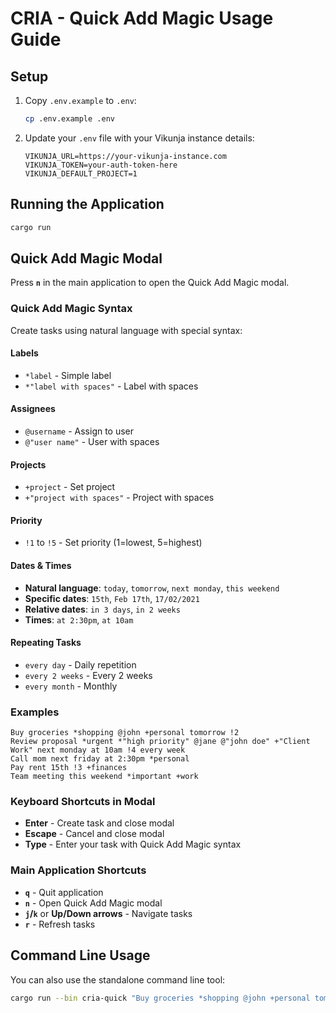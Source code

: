 # CRIA - Quick Add Magic Usage Guide

## Setup

1. Copy `.env.example` to `.env`:
   ```bash
   cp .env.example .env
   ```

2. Update your `.env` file with your Vikunja instance details:
   ```
   VIKUNJA_URL=https://your-vikunja-instance.com
   VIKUNJA_TOKEN=your-auth-token-here
   VIKUNJA_DEFAULT_PROJECT=1
   ```

## Running the Application

```bash
cargo run
```

## Quick Add Magic Modal

Press **`n`** in the main application to open the Quick Add Magic modal.

### Quick Add Magic Syntax

Create tasks using natural language with special syntax:

#### Labels
- `*label` - Simple label
- `*"label with spaces"` - Label with spaces

#### Assignees  
- `@username` - Assign to user
- `@"user name"` - User with spaces

#### Projects
- `+project` - Set project
- `+"project with spaces"` - Project with spaces

#### Priority
- `!1` to `!5` - Set priority (1=lowest, 5=highest)

#### Dates & Times
- **Natural language**: `today`, `tomorrow`, `next monday`, `this weekend`
- **Specific dates**: `15th`, `Feb 17th`, `17/02/2021`
- **Relative dates**: `in 3 days`, `in 2 weeks`
- **Times**: `at 2:30pm`, `at 10am`

#### Repeating Tasks
- `every day` - Daily repetition
- `every 2 weeks` - Every 2 weeks
- `every month` - Monthly

### Examples

```
Buy groceries *shopping @john +personal tomorrow !2
Review proposal *urgent *"high priority" @jane @"john doe" +"Client Work" next monday at 10am !4 every week
Call mom next friday at 2:30pm *personal
Pay rent 15th !3 +finances
Team meeting this weekend *important +work
```

### Keyboard Shortcuts in Modal

- **Enter** - Create task and close modal
- **Escape** - Cancel and close modal
- **Type** - Enter your task with Quick Add Magic syntax

### Main Application Shortcuts

- **`q`** - Quit application
- **`n`** - Open Quick Add Magic modal
- **`j`/`k`** or **Up/Down arrows** - Navigate tasks
- **`r`** - Refresh tasks

## Command Line Usage

You can also use the standalone command line tool:

```bash
cargo run --bin cria-quick "Buy groceries *shopping @john +personal tomorrow !2"
```
